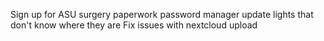Sign up for ASU
surgery paperwork
password manager
update lights that don't know where they are
Fix issues with nextcloud upload
